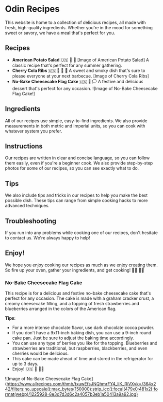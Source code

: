 # Odin Recipes

This website is home to a collection of delicious recipes, all made with fresh, high-quality ingredients. Whether you're in the mood for something sweet or savory, we have a meal that's perfect for you.

## Recipes

* **American Potato Salad** 🇺🇸 🥔 🥗
[Image of American Potato Salad]
A classic recipe that's perfect for any summer gathering.
* **Cherry Cola Ribs** 🇺🇸 🥩 🍒 🥤
A sweet and smoky dish that's sure to please everyone at your next barbecue.
[Image of Cherry Cola Ribs]
* **No-Bake Cheesecake Flag Cake** 🇺🇸 🍰 🏳
A festive and delicious dessert that's perfect for any occasion.
![Image of No-Bake Cheesecake Flag Cake!] 

## Ingredients

All of our recipes use simple, easy-to-find ingredients. We also provide measurements in both metric and imperial units, so you can cook with whatever system you prefer.

## Instructions

Our recipes are written in clear and concise language, so you can follow them easily, even if you're a beginner cook. We also provide step-by-step photos for some of our recipes, so you can see exactly what to do.

## Tips

We also include tips and tricks in our recipes to help you make the best possible dish. These tips can range from simple cooking hacks to more advanced techniques.

## Troubleshooting

If you run into any problems while cooking one of our recipes, don't hesitate to contact us. We're always happy to help!

## Enjoy!

We hope you enjoy cooking our recipes as much as we enjoy creating them. So fire up your oven, gather your ingredients, and get cooking! 👩‍🍳 👨‍🍳

### No-Bake Cheesecake Flag Cake

This recipe is for a delicious and festive no-bake cheesecake cake that's perfect for any occasion. The cake is made with a graham cracker crust, a creamy cheesecake filling, and a topping of fresh strawberries and blueberries arranged in the colors of the American flag.

**Tips:**

* For a more intense chocolate flavor, use dark chocolate cocoa powder.
* If you don't have a 9x11-inch baking dish, you can use a 9-inch round cake pan. Just be sure to adjust the baking time accordingly.
* You can use any type of berries you like for the topping. Blueberries and strawberries are traditional, but raspberries, blackberries, and even cherries would be delicious.
* This cake can be made ahead of time and stored in the refrigerator for up to 3 days.
* Enjoy! 🇺🇸 🍰 🏳️‍🌈

![Image of No-Bake Cheesecake Flag Cake] (https://www.allrecipes.com/thmb/txuwEfsJNQhmrFY4_liK_RiVXvk=/364x242/filters:no_upscale():max_bytes(150000):strip_icc():focal(479x0:481x2):format(webp)/1225928-8e3d7d3d6c2a4057b3eb1a50413a9a92.jpg)
